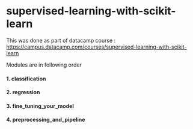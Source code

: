# supervised-learning-with-scikit-learn
This was done as part of datacamp course : https://campus.datacamp.com/courses/supervised-learning-with-scikit-learn

Modules are in following order

#### 1. classification

#### 2. regression

#### 3. fine_tuning_your_model

#### 4. preprocessing_and_pipeline